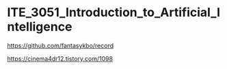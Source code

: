 # ITE_3051_Introduction_to_Artificial_Intelligence

https://github.com/fantasykbo/record

https://cinema4dr12.tistory.com/1098

